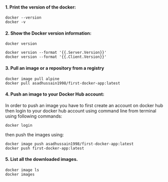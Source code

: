 #### 1. Print the version of the docker:
```
docker --version
docker -v
```
#### 2. Show the Docker version information:
```
docker version

docker version --format '{{.Server.Version}}'
docker version --format '{{.Client.Version}}'
```
#### 3.  Pull an image or a repository from a registry
```
docker image pull alpine
docker pull asadhussain1998/first-docker-app:latest
```
#### 4.  Push an image to your Docker Hub account:
In order to push an image you have to first create an account on docker hub then login to your docker hub account using command line from terminal using following commands:
```
docker login
```
then push the images using:
```
docker image push asadhussain1998/first-docker-app:latest
docker push first-docker-app:latest
```
#### 5. List all the downloaded images.
```
docker image ls
docker images
```
